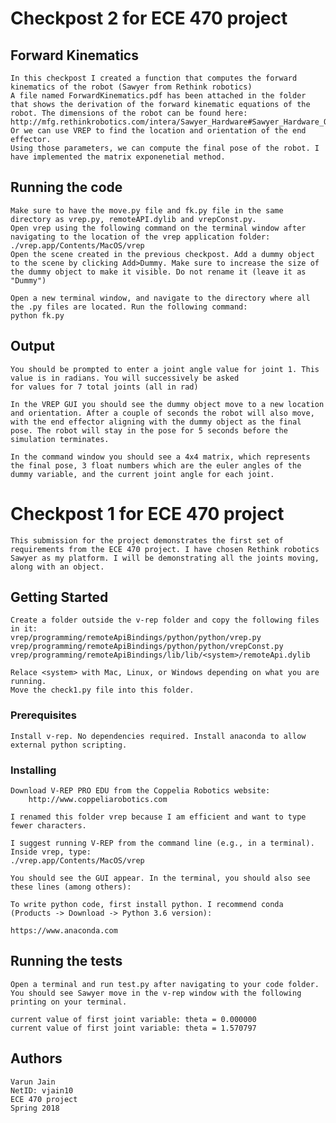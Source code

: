 # Checkpost 2 for ECE 470 project

## Forward Kinematics
    In this checkpost I created a function that computes the forward kinematics of the robot (Sawyer from Rethink robotics)
    A file named ForwardKinematics.pdf has been attached in the folder that shows the derivation of the forward kinematic equations of the robot. The dimensions of the robot can be found here:
    http://mfg.rethinkrobotics.com/intera/Sawyer_Hardware#Sawyer_Hardware_Overview
    Or we can use VREP to find the location and orientation of the end effector. 
    Using those parameters, we can compute the final pose of the robot. I have implemented the matrix exponenetial method.

## Running the code
    Make sure to have the move.py file and fk.py file in the same directory as vrep.py, remoteAPI.dylib and vrepConst.py.
    Open vrep using the following command on the terminal window after navigating to the location of the vrep application folder:
    ./vrep.app/Contents/MacOS/vrep
    Open the scene created in the previous checkpost. Add a dummy object to the scene by clicking Add>Dummy. Make sure to increase the size of the dummy object to make it visible. Do not rename it (leave it as "Dummy")

    Open a new terminal window, and navigate to the directory where all the .py files are located. Run the following command:
    python fk.py

## Output
    You should be prompted to enter a joint angle value for joint 1. This value is in radians. You will successively be asked
    for values for 7 total joints (all in rad)

    In the VREP GUI you should see the dummy object move to a new location and orientation. After a couple of seconds the robot will also move, with the end effector aligning with the dummy object as the final pose. The robot will stay in the pose for 5 seconds before the simulation terminates.

    In the command window you should see a 4x4 matrix, which represents the final pose, 3 float numbers which are the euler angles of the dummy variable, and the current joint angle for each joint.

# Checkpost 1 for ECE 470 project

    This submission for the project demonstrates the first set of requirements from the ECE 470 project. I have chosen Rethink robotics Sawyer as my platform. I will be demonstrating all the joints moving, along with an object.

## Getting Started
    Create a folder outside the v-rep folder and copy the following files in it:
    vrep/programming/remoteApiBindings/python/python/vrep.py
    vrep/programming/remoteApiBindings/python/python/vrepConst.py
    vrep/programming/remoteApiBindings/lib/lib/<system>/remoteApi.dylib

    Relace <system> with Mac, Linux, or Windows depending on what you are running.
    Move the check1.py file into this folder.

### Prerequisites
    Install v-rep. No dependencies required. Install anaconda to allow external python scripting.

### Installing

    Download V-REP PRO EDU from the Coppelia Robotics website:
        http://www.coppeliarobotics.com

    I renamed this folder vrep because I am efficient and want to type fewer characters.

    I suggest running V-REP from the command line (e.g., in a terminal). Inside vrep, type:
    ./vrep.app/Contents/MacOS/vrep
    
    You should see the GUI appear. In the terminal, you should also see these lines (among others):

    To write python code, first install python. I recommend conda (Products -> Download -> Python 3.6 version):

    https://www.anaconda.com

## Running the tests

    Open a terminal and run test.py after navigating to your code folder. You should see Sawyer move in the v-rep window with the following printing on your terminal.

    current value of first joint variable: theta = 0.000000
    current value of first joint variable: theta = 1.570797

## Authors

    Varun Jain
    NetID: vjain10
    ECE 470 project
    Spring 2018


